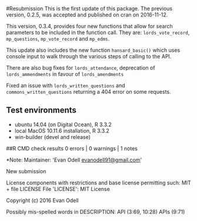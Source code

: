 #Resubmission 
This is the first update of this package. The previous version, 0.2.5, was accepted and published on cran on 2016-11-12. 

This version, 0.3.4, provides four new functions that allow for search parameters to be included in the function call. They are: `lords_vote_record`, `mp_questions`, `mp_vote_record` and `mp_edms`.

This update also includes the new function `hansard_basic()` which uses console input to walk through the various steps of calling to the API. 

There are also bug fixes for `lords_attendance`, deprecation of `lords_ammendments` in favour of `lords_amendments`

Fixed an issue with `lords_written_questions` and `commons_written_questions` returning a 404 error on some requests.

## Test environments

* ubuntu 14.04 (on Digital Ocean), R 3.3.2
* local MacOS 10.11.6 installation, R 3.3.2
* win-builder (devel and release)
 

##R CMD check results
0 errors | 0 warnings | 1 notes


*Note: 
Maintainer: 'Evan Odell <evanodell91@gmail.com>'

New submission

License components with restrictions and base license permitting such:
  MIT + file LICENSE
File 'LICENSE':
  MIT License
  
  Copyright (c) 2016 Evan Odell
  
Possibly mis-spelled words in DESCRIPTION:
  API (3:69, 10:28)
  APIs (9:71)

